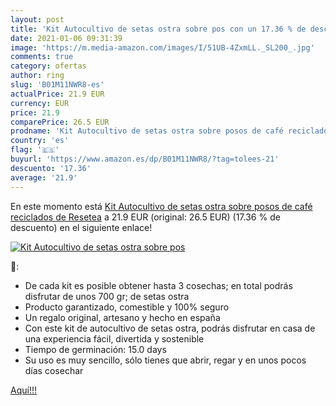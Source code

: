 ```yaml
---
layout: post
title: 'Kit Autocultivo de setas ostra sobre pos con un 17.36 % de descuento'
date: 2021-01-06 09:31:39
image: 'https://m.media-amazon.com/images/I/51UB-4ZxmLL._SL200_.jpg'
comments: true
category: ofertas
author: ring
slug: 'B01M11NWR8-es'
actualPrice: 21.9 EUR
currency: EUR
price: 21.9
comparePrice: 26.5 EUR
prodname: 'Kit Autocultivo de setas ostra sobre posos de café reciclados de Resetea'
country: 'es'
flag: '🇪🇸'
buyurl: 'https://www.amazon.es/dp/B01M11NWR8/?tag=tolees-21'
descuento: '17.36'
average: '21.9'
---
```


En este momento está [Kit Autocultivo de setas ostra sobre posos de café reciclados de Resetea](https://www.amazon.es/dp/B01M11NWR8/?tag=tolees-21) a 21.9 EUR (original: 26.5 EUR) (17.36 %  de descuento) en el siguiente enlace!

[![Kit Autocultivo de setas ostra sobre pos](https://m.media-amazon.com/images/I/51UB-4ZxmLL._SL200_.jpg)](https://www.amazon.es/dp/B01M11NWR8/?tag=tolees-21)

🔎:

- De cada kit es posible obtener hasta 3 cosechas; en total podrás disfrutar de unos 700 gr; de setas ostra
- Producto garantizado, comestible y 100% seguro
- Un regalo original, artesano y hecho en españa
- Con este kit de autocultivo de setas ostra, podrás disfrutar en casa de una experiencia fácil, divertida y sostenible
- Tiempo de germinación: 15.0 days
- Su uso es muy sencillo, sólo tienes que abrir, regar y en unos pocos días cosechar

[Aquí!!!](https://www.amazon.es/dp/B01M11NWR8/?tag=tolees-21)
